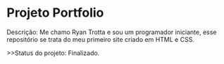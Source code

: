 <h1>Projeto Portfolio</h1>
<p>Descrição: Me chamo Ryan Trotta e sou um programador iniciante, esse repositório se trata do meu primeiro site criado em HTML e CSS.</p>
>>Status do projeto: Finalizado.
